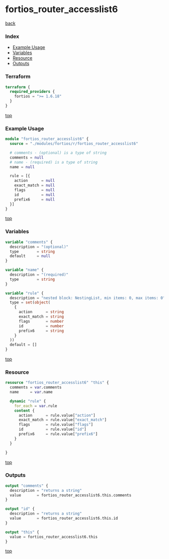 # fortios_router_accesslist6

[back](../fortios.md)

### Index

- [Example Usage](#example-usage)
- [Variables](#variables)
- [Resource](#resource)
- [Outputs](#outputs)

### Terraform

```terraform
terraform {
  required_providers {
    fortios = ">= 1.6.18"
  }
}
```

[top](#index)

### Example Usage

```terraform
module "fortios_router_accesslist6" {
  source = "./modules/fortios/r/fortios_router_accesslist6"

  # comments - (optional) is a type of string
  comments = null
  # name - (required) is a type of string
  name = null

  rule = [{
    action      = null
    exact_match = null
    flags       = null
    id          = null
    prefix6     = null
  }]
}
```

[top](#index)

### Variables

```terraform
variable "comments" {
  description = "(optional)"
  type        = string
  default     = null
}

variable "name" {
  description = "(required)"
  type        = string
}

variable "rule" {
  description = "nested block: NestingList, min items: 0, max items: 0"
  type = set(object(
    {
      action      = string
      exact_match = string
      flags       = number
      id          = number
      prefix6     = string
    }
  ))
  default = []
}
```

[top](#index)

### Resource

```terraform
resource "fortios_router_accesslist6" "this" {
  comments = var.comments
  name     = var.name

  dynamic "rule" {
    for_each = var.rule
    content {
      action      = rule.value["action"]
      exact_match = rule.value["exact_match"]
      flags       = rule.value["flags"]
      id          = rule.value["id"]
      prefix6     = rule.value["prefix6"]
    }
  }

}
```

[top](#index)

### Outputs

```terraform
output "comments" {
  description = "returns a string"
  value       = fortios_router_accesslist6.this.comments
}

output "id" {
  description = "returns a string"
  value       = fortios_router_accesslist6.this.id
}

output "this" {
  value = fortios_router_accesslist6.this
}
```

[top](#index)